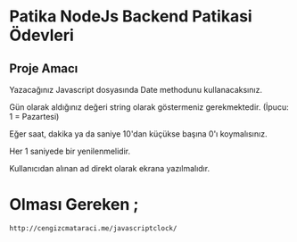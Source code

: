 # Patika NodeJs Backend Patikasi Ödevleri

## Proje Amacı 
Yazacağınız Javascript dosyasında Date methodunu kullanacaksınız. 

Gün olarak aldığınız değeri string olarak göstermeniz gerekmektedir. (İpucu: 1 = Pazartesi)

Eğer saat, dakika ya da saniye 10'dan küçükse başına 0'ı koymalısınız.

Her 1 saniyede bir yenilenmelidir.

Kullanıcıdan alınan ad direkt olarak ekrana yazılmalıdır.
</br>


# Olması Gereken ;
```
http://cengizcmataraci.me/javascriptclock/
```
